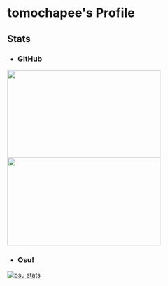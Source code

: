 # tomochapee's Profile

## Stats

- ### GitHub

<p align="left">
  <a href="https://github.com/anuraghazra/github-readme-stats">
    <img height="200" width="350" src="https://github-readme-stats.vercel.app/api/top-langs/?username=tomochapee12&layout=compact"/>
  </a>
  <a href="https://github.com/anuraghazra/github-readme-stats">
    <img height="200" width="350" src="https://github-readme-stats.vercel.app/api?username=tomochapee12&show_icons=true&rank_icon=github"/>
  </a>
</p>

- ### Osu!

<p align="left">
  <a href="https://github.com/solstice23/osu-stats-signature">
    <img alt="osu stats" src="https://osu-sig.vercel.app/card?user=tomochapee&mode=std&lang=en&blur=6&round_avatar=true&animation=true&hue=255"/>
  </a>
</p>
